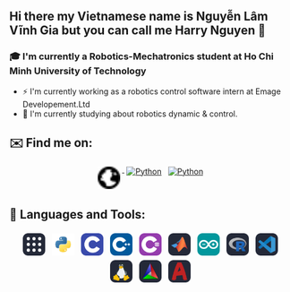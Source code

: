 ## Hi there my Vietnamese name is Nguyễn Lâm Vĩnh Gia but you can call me Harry Nguyen 👋
### 🎓 I'm currently a Robotics-Mechatronics student at Ho Chi Minh University of Technology
<!--
**HarryNguyen2023/HarryNguyen2023** is a ✨ _special_ ✨ repository because its `README.md` (this file) appears on your GitHub profile.

Here are some ideas to get you started:

- 🔭 I’m currently working on ...
- 🌱 I’m currently learning ...
- 👯 I’m looking to collaborate on ...
- 🤔 I’m looking for help with ...
- 💬 Ask me about ...
- 📫 How to reach me: ...
- 😄 Pronouns: ...
- ⚡ Fun fact: ...
-->

- ⚡ I'm currently working as a robotics control software intern at Emage Developement.Ltd
- 🌱 I'm currently studying about robotics dynamic & control.

## ✉️ Find me on:

<p align="center">
 <a href="https://github.com/HarryNguyen2023" target="_blank" rel="noopener noreferrer"> <img src="https://raw.githubusercontent.com/iconic/open-iconic/master/svg/globe.svg" alt="Python" height="40" style="vertical-align:top; margin:4px"> </a>
 <a href="https://www.linkedin.com/in/gia-nguyen-6b89ab273/" target="_blank" rel="noopener noreferrer"> <img src="https://cdn.jsdelivr.net/npm/simple-icons@v3/icons/linkedin.svg" alt="Python" height="40" style="vertical-align:top; margin:4px"></a>
 <a href="gianguyenlamvinh2002@gmail.com"> <img src="https://cdn.jsdelivr.net/npm/simple-icons@v3/icons/gmail.svg" alt="Python" height="40" style="vertical-align:top; margin:4px"></a>
</p>


## 🧰 Languages and Tools:
<p align="center">
<img src="https://raw.githubusercontent.com/tandpfun/skill-icons/main/icons/ROS-Dark.svg" alt="ROS" height="40" style="vertical-align:top; margin:4px">
<img src="https://raw.githubusercontent.com/github/explore/80688e429a7d4ef2fca1e82350fe8e3517d3494d/topics/python/python.png" alt="Python" height="40" style="vertical-align:top; margin:4px">
<img src="https://raw.githubusercontent.com/tandpfun/skill-icons/main/icons/C.svg" alt="C" height="40" style="vertical-align:top; margin:4px">
<img src="https://raw.githubusercontent.com/tandpfun/skill-icons/main/icons/CPP.svg" alt="Cpp" height="40" style="vertical-align:top; margin:4px">
<img src="https://raw.githubusercontent.com/tandpfun/skill-icons/main/icons/CS.svg" alt="Cs" height="40" style="vertical-align:top; margin:4px">
<img src="https://raw.githubusercontent.com/tandpfun/skill-icons/main/icons/Matlab-Dark.svg" alt="Matlab" height="40" style="vertical-align:top; margin:4px">
<img src="https://raw.githubusercontent.com/tandpfun/skill-icons/main/icons/Arduino.svg" alt="Arduino" height="40" style="vertical-align:top; margin:4px">
<img src="https://raw.githubusercontent.com/tandpfun/skill-icons/main/icons/R-Dark.svg" alt="R" height="40" style="vertical-align:top; margin:4px">
<img src="https://raw.githubusercontent.com/tandpfun/skill-icons/main/icons/VSCode-Dark.svg" alt="VS Code" height="40" style="vertical-align:top; margin:4px">
<img src="https://raw.githubusercontent.com/tandpfun/skill-icons/main/icons/Linux-Dark.svg" alt="Linux" height="40" style="vertical-align:top; margin:4px">
<img src="https://raw.githubusercontent.com/tandpfun/skill-icons/main/icons/CMake-Dark.svg" alt="Cmake" height="40" style="vertical-align:top; margin:4px">
<img src="https://raw.githubusercontent.com/tandpfun/skill-icons/main/icons/AutoCAD-Dark.svg" alt="Autocad" height="40" style="vertical-align:top; margin:4px">
</p>
